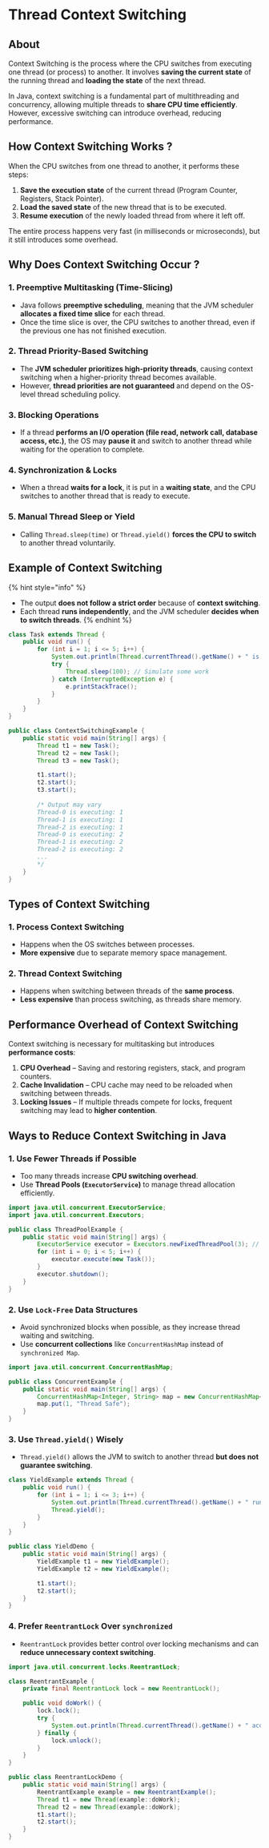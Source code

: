 # Thread Context Switching

## About

Context Switching is the process where the CPU switches from executing one thread (or process) to another. It involves **saving the current state** of the running thread and **loading the state** of the next thread.

In Java, context switching is a fundamental part of multithreading and concurrency, allowing multiple threads to **share CPU time efficiently**. However, excessive switching can introduce overhead, reducing performance.

## **How Context Switching Works ?**

When the CPU switches from one thread to another, it performs these steps:

1. **Save the execution state** of the current thread (Program Counter, Registers, Stack Pointer).
2. **Load the saved state** of the new thread that is to be executed.
3. **Resume execution** of the newly loaded thread from where it left off.

The entire process happens very fast (in milliseconds or microseconds), but it still introduces some overhead.

## **Why Does Context Switching Occur ?**

### **1. Preemptive Multitasking (Time-Slicing)**

* Java follows **preemptive scheduling**, meaning that the JVM scheduler **allocates a fixed time slice** for each thread.
* Once the time slice is over, the CPU switches to another thread, even if the previous one has not finished execution.

### **2. Thread Priority-Based Switching**

* The **JVM scheduler prioritizes high-priority threads**, causing context switching when a higher-priority thread becomes available.
* However, **thread priorities are not guaranteed** and depend on the OS-level thread scheduling policy.

### **3. Blocking Operations**

* If a thread **performs an I/O operation (file read, network call, database access, etc.)**, the OS may **pause it** and switch to another thread while waiting for the operation to complete.

### **4. Synchronization & Locks**

* When a thread **waits for a lock**, it is put in a **waiting state**, and the CPU switches to another thread that is ready to execute.

### **5. Manual Thread Sleep or Yield**

* Calling `Thread.sleep(time)` or `Thread.yield()` **forces the CPU to switch** to another thread voluntarily.

## **Example of Context Switching**

{% hint style="info" %}
* The output **does not follow a strict order** because of **context switching**.
* Each thread **runs independently**, and the JVM scheduler **decides when to switch threads**.
{% endhint %}

```java
class Task extends Thread {
    public void run() {
        for (int i = 1; i <= 5; i++) {
            System.out.println(Thread.currentThread().getName() + " is executing: " + i);
            try {
                Thread.sleep(100); // Simulate some work
            } catch (InterruptedException e) {
                e.printStackTrace();
            }
        }
    }
}

public class ContextSwitchingExample {
    public static void main(String[] args) {
        Thread t1 = new Task();
        Thread t2 = new Task();
        Thread t3 = new Task();

        t1.start();
        t2.start();
        t3.start();
        
        /* Output may vary
        Thread-0 is executing: 1
        Thread-1 is executing: 1
        Thread-2 is executing: 1
        Thread-0 is executing: 2
        Thread-1 is executing: 2
        Thread-2 is executing: 2
        ...
        */
    }
}
```

## **Types of Context Switching**

### **1. Process Context Switching**

* Happens when the OS switches between processes.
* **More expensive** due to separate memory space management.

### **2. Thread Context Switching**

* Happens when switching between threads of the **same process**.
* **Less expensive** than process switching, as threads share memory.

## **Performance Overhead of Context Switching**

Context switching is necessary for multitasking but introduces **performance costs**:

1. **CPU Overhead** – Saving and restoring registers, stack, and program counters.
2. **Cache Invalidation** – CPU cache may need to be reloaded when switching between threads.
3. **Locking Issues** – If multiple threads compete for locks, frequent switching may lead to **higher contention**.

## **Ways to Reduce Context Switching in Java**

### **1. Use Fewer Threads if Possible**

* Too many threads increase **CPU switching overhead**.
* Use **Thread Pools (`ExecutorService`)** to manage thread allocation efficiently.

```java
import java.util.concurrent.ExecutorService;
import java.util.concurrent.Executors;

public class ThreadPoolExample {
    public static void main(String[] args) {
        ExecutorService executor = Executors.newFixedThreadPool(3); // Fixed thread pool of 3
        for (int i = 0; i < 5; i++) {
            executor.execute(new Task());
        }
        executor.shutdown();
    }
}
```

### **2. Use `Lock-Free` Data Structures**

* Avoid synchronized blocks when possible, as they increase thread waiting and switching.
* Use **concurrent collections** like `ConcurrentHashMap` instead of `synchronized Map`.

```java
import java.util.concurrent.ConcurrentHashMap;

public class ConcurrentExample {
    public static void main(String[] args) {
        ConcurrentHashMap<Integer, String> map = new ConcurrentHashMap<>();
        map.put(1, "Thread Safe");
    }
}
```

### **3. Use `Thread.yield()` Wisely**

* `Thread.yield()` allows the JVM to switch to another thread **but does not guarantee switching**.

```java
class YieldExample extends Thread {
    public void run() {
        for (int i = 1; i <= 3; i++) {
            System.out.println(Thread.currentThread().getName() + " running");
            Thread.yield();
        }
    }
}

public class YieldDemo {
    public static void main(String[] args) {
        YieldExample t1 = new YieldExample();
        YieldExample t2 = new YieldExample();

        t1.start();
        t2.start();
    }
}
```

### **4. Prefer `ReentrantLock` Over `synchronized`**

* `ReentrantLock` provides better control over locking mechanisms and can **reduce unnecessary context switching**.

```java
import java.util.concurrent.locks.ReentrantLock;

class ReentrantExample {
    private final ReentrantLock lock = new ReentrantLock();

    public void doWork() {
        lock.lock();
        try {
            System.out.println(Thread.currentThread().getName() + " acquired lock.");
        } finally {
            lock.unlock();
        }
    }
}

public class ReentrantLockDemo {
    public static void main(String[] args) {
        ReentrantExample example = new ReentrantExample();
        Thread t1 = new Thread(example::doWork);
        Thread t2 = new Thread(example::doWork);
        t1.start();
        t2.start();
    }
}
```
